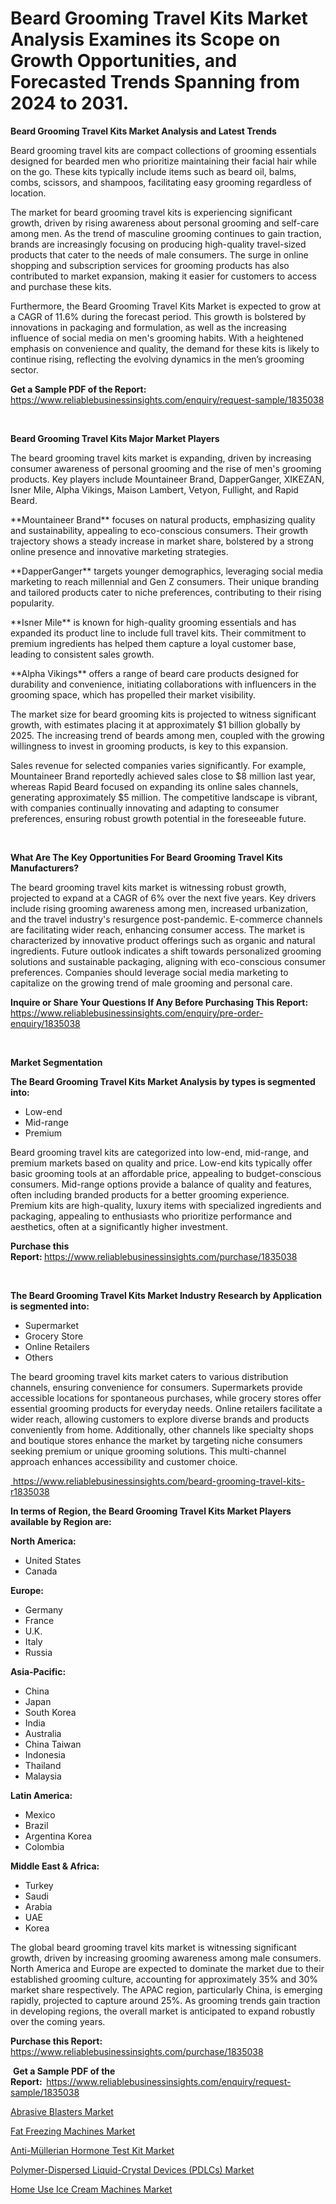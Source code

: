 <p><h1>Beard Grooming Travel Kits Market Analysis Examines its Scope on Growth Opportunities, and Forecasted Trends Spanning from 2024 to 2031.</h1></p><p><strong>Beard Grooming Travel Kits Market Analysis and Latest Trends</strong></p>
<p><p>Beard grooming travel kits are compact collections of grooming essentials designed for bearded men who prioritize maintaining their facial hair while on the go. These kits typically include items such as beard oil, balms, combs, scissors, and shampoos, facilitating easy grooming regardless of location. </p><p>The market for beard grooming travel kits is experiencing significant growth, driven by rising awareness about personal grooming and self-care among men. As the trend of masculine grooming continues to gain traction, brands are increasingly focusing on producing high-quality travel-sized products that cater to the needs of male consumers. The surge in online shopping and subscription services for grooming products has also contributed to market expansion, making it easier for customers to access and purchase these kits.</p><p>Furthermore, the Beard Grooming Travel Kits Market is expected to grow at a CAGR of 11.6% during the forecast period. This growth is bolstered by innovations in packaging and formulation, as well as the increasing influence of social media on men's grooming habits. With a heightened emphasis on convenience and quality, the demand for these kits is likely to continue rising, reflecting the evolving dynamics in the men’s grooming sector.</p></p>
<p><strong>Get a Sample PDF of the Report:&nbsp;</strong> <a href="https://www.reliablebusinessinsights.com/enquiry/request-sample/1835038?utm_campaign=1135&utm_medium=2&utm_source=Github&utm_content=ia&utm_term=16102024&utm_id=beard-grooming-travel-kits">https://www.reliablebusinessinsights.com/enquiry/request-sample/1835038</a></p>
<p>&nbsp;</p>
<p><strong>Beard Grooming Travel Kits Major Market Players</strong></p>
<p><p>The beard grooming travel kits market is expanding, driven by increasing consumer awareness of personal grooming and the rise of men's grooming products. Key players include Mountaineer Brand, DapperGanger, XIKEZAN, Isner Mile, Alpha Vikings, Maison Lambert, Vetyon, Fullight, and Rapid Beard.</p><p>**Mountaineer Brand** focuses on natural products, emphasizing quality and sustainability, appealing to eco-conscious consumers. Their growth trajectory shows a steady increase in market share, bolstered by a strong online presence and innovative marketing strategies. </p><p>**DapperGanger** targets younger demographics, leveraging social media marketing to reach millennial and Gen Z consumers. Their unique branding and tailored products cater to niche preferences, contributing to their rising popularity.</p><p>**Isner Mile** is known for high-quality grooming essentials and has expanded its product line to include full travel kits. Their commitment to premium ingredients has helped them capture a loyal customer base, leading to consistent sales growth.</p><p>**Alpha Vikings** offers a range of beard care products designed for durability and convenience, initiating collaborations with influencers in the grooming space, which has propelled their market visibility. </p><p>The market size for beard grooming kits is projected to witness significant growth, with estimates placing it at approximately $1 billion globally by 2025. The increasing trend of beards among men, coupled with the growing willingness to invest in grooming products, is key to this expansion.</p><p>Sales revenue for selected companies varies significantly. For example, Mountaineer Brand reportedly achieved sales close to $8 million last year, whereas Rapid Beard focused on expanding its online sales channels, generating approximately $5 million. The competitive landscape is vibrant, with companies continually innovating and adapting to consumer preferences, ensuring robust growth potential in the foreseeable future.</p></p>
<p>&nbsp;</p>
<p><strong>What Are The Key Opportunities For Beard Grooming Travel Kits Manufacturers?</strong></p>
<p><p>The beard grooming travel kits market is witnessing robust growth, projected to expand at a CAGR of 6% over the next five years. Key drivers include rising grooming awareness among men, increased urbanization, and the travel industry's resurgence post-pandemic. E-commerce channels are facilitating wider reach, enhancing consumer access. The market is characterized by innovative product offerings such as organic and natural ingredients. Future outlook indicates a shift towards personalized grooming solutions and sustainable packaging, aligning with eco-conscious consumer preferences. Companies should leverage social media marketing to capitalize on the growing trend of male grooming and personal care.</p></p>
<p><strong>Inquire or Share Your Questions If Any Before Purchasing This Report:</strong> <a href="https://www.reliablebusinessinsights.com/enquiry/pre-order-enquiry/1835038?utm_campaign=1135&utm_medium=2&utm_source=Github&utm_content=ia&utm_term=16102024&utm_id=beard-grooming-travel-kits">https://www.reliablebusinessinsights.com/enquiry/pre-order-enquiry/1835038</a></p>
<p>&nbsp;</p>
<p><strong>Market Segmentation</strong></p>
<p><strong>The Beard Grooming Travel Kits Market Analysis by types is segmented into:</strong></p>
<p><ul><li>Low-end</li><li>Mid-range</li><li>Premium</li></ul></p>
<p><p>Beard grooming travel kits are categorized into low-end, mid-range, and premium markets based on quality and price. Low-end kits typically offer basic grooming tools at an affordable price, appealing to budget-conscious consumers. Mid-range options provide a balance of quality and features, often including branded products for a better grooming experience. Premium kits are high-quality, luxury items with specialized ingredients and packaging, appealing to enthusiasts who prioritize performance and aesthetics, often at a significantly higher investment.</p></p>
<p><strong>Purchase this Report:&nbsp;</strong><a href="https://www.reliablebusinessinsights.com/purchase/1835038?utm_campaign=1135&utm_medium=2&utm_source=Github&utm_content=ia&utm_term=16102024&utm_id=beard-grooming-travel-kits">https://www.reliablebusinessinsights.com/purchase/1835038</a></p>
<p>&nbsp;</p>
<p><strong>The Beard Grooming Travel Kits Market Industry Research by Application is segmented into:</strong></p>
<p><ul><li>Supermarket</li><li>Grocery Store</li><li>Online Retailers</li><li>Others</li></ul></p>
<p><p>The beard grooming travel kits market caters to various distribution channels, ensuring convenience for consumers. Supermarkets provide accessible locations for spontaneous purchases, while grocery stores offer essential grooming products for everyday needs. Online retailers facilitate a wider reach, allowing customers to explore diverse brands and products conveniently from home. Additionally, other channels like specialty shops and boutique stores enhance the market by targeting niche consumers seeking premium or unique grooming solutions. This multi-channel approach enhances accessibility and customer choice.</p></p>
<p><a href="https://www.reliablebusinessinsights.com/beard-grooming-travel-kits-r1835038?utm_campaign=1135&utm_medium=2&utm_source=Github&utm_content=ia&utm_term=16102024&utm_id=beard-grooming-travel-kits">&nbsp;https://www.reliablebusinessinsights.com/beard-grooming-travel-kits-r1835038</a></p>
<p><strong>In terms of Region, the Beard Grooming Travel Kits Market Players available by Region are:</strong></p>
<p>
    <p> <strong> North America: </strong>
        <ul>
            <li>United States</li>
            <li>Canada</li>
        </ul>
        </p> 
    <p> <strong> Europe: </strong>
        <ul>
            <li>Germany</li>
            <li>France</li>
            <li>U.K.</li>
            <li>Italy</li>
            <li>Russia</li>
        </ul>
        </p> 
    <p> <strong> Asia-Pacific: </strong>
        <ul>
            <li>China</li>
            <li>Japan</li>
            <li>South Korea</li>
            <li>India</li>
            <li>Australia</li>
            <li>China Taiwan</li>
            <li>Indonesia</li>
            <li>Thailand</li>
            <li>Malaysia</li>
        </ul>
        </p> 
    <p> <strong> Latin America: </strong>
        <ul>
            <li>Mexico</li>
            <li>Brazil</li>
            <li>Argentina Korea</li>
            <li>Colombia</li>
        </ul>
        </p> 
    <p> <strong> Middle East & Africa: </strong>
        <ul>
            <li>Turkey</li>
            <li>Saudi</li>
            <li>Arabia</li>
            <li>UAE</li>
            <li>Korea</li>
        </ul>
    </p>
    </p>
<p><p>The global beard grooming travel kits market is witnessing significant growth, driven by increasing grooming awareness among male consumers. North America and Europe are expected to dominate the market due to their established grooming culture, accounting for approximately 35% and 30% market share respectively. The APAC region, particularly China, is emerging rapidly, projected to capture around 25%. As grooming trends gain traction in developing regions, the overall market is anticipated to expand robustly over the coming years.</p></p>
<p><strong>Purchase this Report: </strong><a href="https://www.reliablebusinessinsights.com/purchase/1835038?utm_campaign=1135&utm_medium=2&utm_source=Github&utm_content=ia&utm_term=16102024&utm_id=beard-grooming-travel-kits">https://www.reliablebusinessinsights.com/purchase/1835038</a></p>
<p>&nbsp;<strong>Get a Sample PDF of the Report:&nbsp;&nbsp;</strong><a href="https://www.reliablebusinessinsights.com/enquiry/request-sample/1835038?utm_campaign=1135&utm_medium=2&utm_source=Github&utm_content=ia&utm_term=16102024&utm_id=beard-grooming-travel-kits">https://www.reliablebusinessinsights.com/enquiry/request-sample/1835038</a></p>
<p><strong></strong></p>
<p><p><a href="https://issuu.com/reportprime-2/docs/abrasive-blasters-market-size-2030._7269bdc7806051?utm_campaign=1135&utm_medium=2&utm_source=Github&utm_content=ia&utm_term=16102024&utm_id=beard-grooming-travel-kits">Abrasive Blasters Market</a></p><p><a href="https://issuu.com/reportprime-2/docs/fat-freezing-machines-market-size-2_d0bd5c205fdd10?utm_campaign=1135&utm_medium=2&utm_source=Github&utm_content=ia&utm_term=16102024&utm_id=beard-grooming-travel-kits">Fat Freezing Machines Market</a></p><p><a href="https://www.linkedin.com/pulse/anti-m%C3%BCllerian-hormone-test-kit-mosaic-piecing-together-global-wnrje?trk=public_post_embed_feed-article-content&utm_campaign=1135&utm_medium=2&utm_source=Github&utm_content=ia&utm_term=16102024&utm_id=beard-grooming-travel-kits">Anti-Müllerian Hormone Test Kit Market</a></p><p><a href="https://github.com/baldonopiturbeu/Market-Research-Report-List-1/blob/main/polymer-dispersed-liquid-crystal-devices-pdlcs-market.md?utm_campaign=1135&utm_medium=2&utm_source=Github&utm_content=ia&utm_term=16102024&utm_id=beard-grooming-travel-kits">Polymer-Dispersed Liquid-Crystal Devices (PDLCs) Market</a></p><p><a href="https://github.com/ellinutterosx5/Market-Research-Report-List-1/blob/main/home-use-ice-cream-machines-market.md?utm_campaign=1135&utm_medium=2&utm_source=Github&utm_content=ia&utm_term=16102024&utm_id=beard-grooming-travel-kits">Home Use Ice Cream Machines Market</a></p></p>